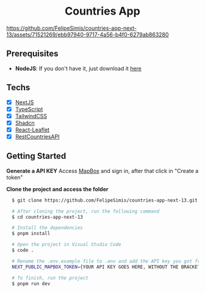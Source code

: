 <h1 align="center">Countries App</h1>

https://github.com/FelipeSimis/countries-app-next-13/assets/71521269/ebb97940-9717-4a56-b4f0-6279ab863280

## Prerequisites

- **NodeJS**: If you don't have it, just download it [here](https://nodejs.org/en/download/)

## Techs

- [x] [NextJS](https://nextjs.org/)
- [x] [TypeScript](https://www.typescriptlang.org/)
- [x] [TailwindCSS](https://tailwindcss.com/)
- [x] [Shadcn](https://ui.shadcn.com/)
- [x] [React-Leaflet](https://react-leaflet.js.org/docs/start-introduction)
- [x] [RestCountriesAPI](https://restcountries.com/)

## Getting Started

**Generate a API KEY**
Access [MapBox](https://account.mapbox.com/) and sign in, after that click in "Create a token"

**Clone the project and access the folder**

```bash
  $ git clone https://github.com/FelipeSimis/countries-app-next-13.git

  # After cloning the project, run the following command
  $ cd countries-app-next-13

  # Install the dependencies
  $ pnpm install

  # Open the project in Visual Studio Code
  $ code .

  # Rename the .env.example file to .env and add the API key you got from MapBox
  NEXT_PUBLIC_MAPBOX_TOKEN={YOUR API KEY GOES HERE, WITHOUT THE BRACKETS}

  # To finish, run the project
  $ pnpm run dev
```
